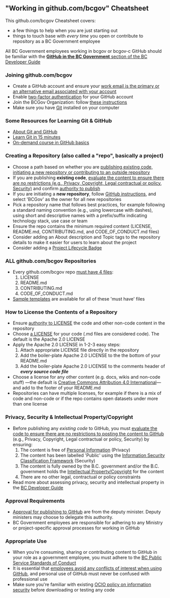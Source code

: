 <!--
description: A list of tips, tricks and best practices for using GitHub as a code repository for government projects.
tags:
- GitHub
- cheatsheet
- open source
- code repo repository
- license
- application development
- guidelines
-->

## "Working in github.com/bcgov" Cheatsheet

This github.com/bcgov Cheatsheet covers:

- a few things to help when you are just starting out
- things to touch base with *every time* you open or contribute to repository as a BC Government employee

All BC Government employees working in bcgov or bcgov-c GitHub should be familiar with the [**GitHub in the BC Government** section of the BC Developer Guide](https://developer.gov.bc.ca/docs/default/component/bc-developer-guide/)

### Joining github.com/bcgov
- Create a GitHub account and ensure your [work email is the primary or an alternative email associated with your account](https://docs.github.com/en/account-and-profile/setting-up-and-managing-your-personal-account-on-github/managing-email-preferences/adding-an-email-address-to-your-github-account)
- Enable [two-factor authentication](https://help.github.com/articles/about-two-factor-authentication/) for your GitHub account
- Join the BCGov Organization: follow [these instructions](https://developer.gov.bc.ca/docs/default/component/bc-developer-guide/use-github-in-bcgov/bc-government-organizations-in-github/#directions-to-sign-up-and-link-your-account-for-bcgov) 
- Make sure you have [Git](https://git-scm.com/) installed on your computer


### Some Resources for Learning Git & GitHub
- [About Git and GitHub](https://docs.github.com/en/get-started/start-your-journey/about-github-and-git)
- [Learn Git in 15 minutes](https://try.github.io/levels/1/challenges/1)
- [On-demand course in GitHub basics](https://skills.github.com)


### Creating a Repository (also called a "repo", basically a project)
-  Choose a path based on whether you are [publishing existing code, initiating a new repository or contributing to an outside repository](https://developer.gov.bc.ca/docs/default/component/bc-developer-guide/use-github-in-bcgov/start-working-in-bcgov-github-organization/)
-  If you are publishing **existing code**, [evaluate the content to ensure there are no restrictions (e.g., Privacy, Copyright, Legal contractual or policy, Security)](https://developer.gov.bc.ca/docs/default/component/bc-developer-guide/use-github-in-bcgov/evaluate-open-source-content/) and confirm [authority to publish](https://developer.gov.bc.ca/docs/default/component/bc-developer-guide/use-github-in-bcgov/start-working-in-bcgov-github-organization/)
-  If you are initiating a **new repository**, follow [GitHub instructions](https://help.github.com/articles/creating-a-new-repository/), and select 'BCGov' as the owner for all new repositories
- Pick a repository name that follows best practices, for example following a standard naming convention (e.g., using lowercase with dashes), using short and descriptive names with a prefix/suffix indicating technology stack, use case or team
- Ensure the repo contains the minimum required content (LICENSE, README.md, CONTRIBUTING.md, and CODE_OF_CONDUCT.md files)
- Consider adding an About description and Topic tags to the repository details to make it easier for users to learn about the project
- Consider adding a [Project Lifecycle Badge](https://github.com/bcgov/repomountie/blob/master/doc/lifecycle-badges.md)


### ALL github.com/bcgov Repositories
- Every github.com/bcgov repo [must have 4 files](https://developer.gov.bc.ca/docs/default/component/bc-developer-guide/use-github-in-bcgov/required-pages-for-github-repository/):
   1. LICENSE
   2. README.md
   3. CONTRIBUTING.md
   4. CODE_OF_CONDUCT.md
- [Sample templates](https://github.com/bcgov/BC-Policy-Framework-For-GitHub/blob/master/BC-Gov-Org-HowTo/README.md) are available for all of these 'must have' files


### How to License the Contents of a Repository
- Ensure [authority to LICENSE](https://developer.gov.bc.ca/docs/default/component/bc-developer-guide/use-github-in-bcgov/license-your-github-repository/) the code and other non-code content in the repository
- Choose [a LICENSE](https://developer.gov.bc.ca/docs/default/component/bc-developer-guide/use-github-in-bcgov/license-your-github-repository/) for your code (.md files are considered code). The default is the Apache 2.0 LICENSE
- Apply the Apache 2.0 LICENSE in 1-2-3 easy steps:
   1. Attach appropriate LICENSE file directly in the repository
   2. Add the boiler-plate Apache 2.0 LICENSE to the the bottom of your README.md
   3. Add the boiler-plate Apache 2.0 LICENSE to the comments header of _**every source code file**_ 
- Choose a license for any other content (e.g. docs, wikis and non-code stuff) &mdash;the default is [Creative Commons Attribution 4.0 International](https://creativecommons.org/licenses/by/4.0/)&mdash;and add to the footer of your README.md
- Repositories can have multiple licenses, for example if there is a mix of code and non-code or if the repo contains open datasets under more than one license

### Privacy, Security & Intellectual Property/Copyright
-  Before publishing any _existing code_ to GitHub, you must [evaluate the code to ensure there are no restrictions to posting the content to GitHub](https://developer.gov.bc.ca/docs/default/component/bc-developer-guide/use-github-in-bcgov/start-working-in-bcgov-github-organization/) (e.g., Privacy, Copyright, Legal contractual or policy, Security) by ensuring:
   1. The content is free of [Personal Information](http://www2.gov.bc.ca/gov/content/governments/services-for-government/information-management-technology/privacy) (Privacy)
   2. The content has been labelled 'Public' using the  [Information Security Classification Framework](http://www2.gov.bc.ca/gov/content/governments/services-for-government/information-management-technology/information-security/information-security-classification-framework) (Security)
   3. The content is fully owned by the B.C. government and/or the B.C. government holds the [Intellectual Property/Copyright](http://www2.gov.bc.ca/gov/content/governments/services-for-government/policies-procedures/intellectual-property) for the content
   4. There are no other legal, contractual or policy constraints
- Read more about assessing privacy, security and intellectual property in the [BC Developer Guide](https://developer.gov.bc.ca/docs/default/component/bc-developer-guide/use-github-in-bcgov/evaluate-open-source-content/)


### Approval Requirements
-  [Approval for publishing to GitHub](https://developer.gov.bc.ca/docs/default/component/bc-developer-guide/use-github-in-bcgov/start-working-in-bcgov-github-organization/) are from the deputy minister. Deputy ministers may choose to delegate this authority.
-  BC Government employees are responsible for adhering to any Ministry or project-specific approval processes for working in GitHub


### Appropriate Use 
- When you’re consuming, sharing or contributing content to GitHub in your role as a government employee, you must adhere to the [BC Public Service Standards of Conduct](http://www2.gov.bc.ca/gov/content/careers-myhr/managers-supervisors/employee-labour-relations/conditions-agreements/policy#standards)
- It is essential that [employees avoid any conflicts of interest when using GitHub](https://github.com/bcgov/BC-Policy-Framework-For-GitHub/blob/master/BC-Open-Source-Development-Employee-Guide/COI-Priv-IP.md), and personal use of GitHub must never be confused with professional use
- Make sure you're familiar with existing [OCIO policy on information security](http://www2.gov.bc.ca/gov/content?id=BB7D7F3938634BF2973BDE1A899FB755) before downloading or testing any code







